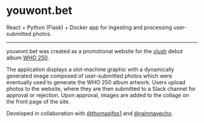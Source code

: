 # youwont.bet

React + Python (Flask) + Docker app for ingesting and processing user-submitted photos.

------
youwont.bet was created as a promotional website for the [vlush](https://instagram.com/vlushairlines) debut album [WHO 250](http://youwont.bet).

The application displays a slot-machine graphic with a dynamically generated image composed of user-submitted photos which were eventually used to generate the WHO 250 album artwork. Users upload photos to the website, where they are then submitted to a Slack channel for approval or rejection. Upon approval, images are added to the collage on the front page of the site.

Developed in collaboration with [@thomasjfox1](https://github.com/thomasjfox1) and [@rainmayecho](https://github.com/rainmayecho).

